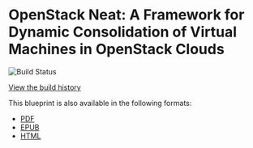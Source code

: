 # OpenStack Neat: A Framework for Dynamic Consolidation of Virtual Machines in OpenStack Clouds

![Build Status](https://secure.travis-ci.org/beloglazov/openstack-neat.png)

[View the build history](http://travis-ci.org/beloglazov/openstack-neat)


This blueprint is also available in the following formats:

- [PDF](https://github.com/beloglazov/openstack-neat/raw/master/doc/blueprint/openstack-neat-blueprint.pdf
  "Download this blueprint in the PDF format")
- [EPUB](https://github.com/beloglazov/openstack-neat/raw/master/doc/blueprint/openstack-neat-blueprint.epub
  "Download this blueprint in the EPUB format")
- [HTML](https://raw.github.com/beloglazov/openstack-neat/master/doc/blueprint/openstack-neat-blueprint.html
  "Download this blueprint in the HTML format")
